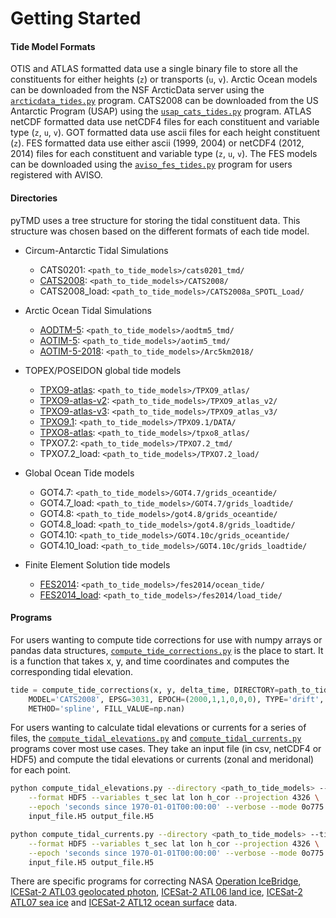 Getting Started
===============

#### Tide Model Formats
OTIS and ATLAS formatted data use a single binary file to store all the constituents for either heights (`z`) or transports (`u`, `v`).
Arctic Ocean models can be downloaded from the NSF ArcticData server using the [`arcticdata_tides.py`](https://github.com/tsutterley/pyTMD/blob/main/scripts/arcticdata_tides.py) program.
CATS2008 can be downloaded from the US Antarctic Program (USAP) using the [`usap_cats_tides.py`](https://github.com/tsutterley/pyTMD/blob/main/scripts/usap_cats_tides.py) program.
ATLAS netCDF formatted data use netCDF4 files for each constituent and variable type (`z`, `u`, `v`).
GOT formatted data use ascii files for each height constituent (`z`).
FES formatted data use either ascii (1999, 2004) or netCDF4 (2012, 2014) files for each constituent and variable type (`z`, `u`, `v`).
The FES models can be downloaded using the [`aviso_fes_tides.py`](https://github.com/tsutterley/pyTMD/blob/main/scripts/aviso_fes_tides.py) program for users registered with AVISO.

#### Directories
pyTMD uses a tree structure for storing the tidal constituent data.
This structure was chosen based on the different formats of each tide model.

- Circum-Antarctic Tidal Simulations
    * CATS0201: `<path_to_tide_models>/cats0201_tmd/`
    * [CATS2008](https://www.usap-dc.org/view/dataset/601235): `<path_to_tide_models>/CATS2008/`
    * CATS2008_load: `<path_to_tide_models>/CATS2008a_SPOTL_Load/`

- Arctic Ocean Tidal Simulations
    * [AODTM-5](https://arcticdata.io/catalog/view/doi:10.18739/A2901ZG3N): `<path_to_tide_models>/aodtm5_tmd/`
    * [AOTIM-5](https://arcticdata.io/catalog/view/doi:10.18739/A2S17SS80): `<path_to_tide_models>/aotim5_tmd/`
    * [AOTIM-5-2018](https://arcticdata.io/catalog/view/doi:10.18739/A21R6N14K): `<path_to_tide_models>/Arc5km2018/`

- TOPEX/POSEIDON global tide models
    * [TPXO9-atlas](https://www.tpxo.net/tpxo-products-and-registration): `<path_to_tide_models>/TPXO9_atlas/`
    * [TPXO9-atlas-v2](https://www.tpxo.net/tpxo-products-and-registration): `<path_to_tide_models>/TPXO9_atlas_v2/`
    * [TPXO9-atlas-v3](https://www.tpxo.net/tpxo-products-and-registration): `<path_to_tide_models>/TPXO9_atlas_v3/`
    * [TPXO9.1](https://www.tpxo.net/tpxo-products-and-registration): `<path_to_tide_models>/TPXO9.1/DATA/`
    * [TPXO8-atlas](https://www.tpxo.net/tpxo-products-and-registration): `<path_to_tide_models>/tpxo8_atlas/`
    * TPXO7.2: `<path_to_tide_models>/TPXO7.2_tmd/`
    * TPXO7.2_load: `<path_to_tide_models>/TPXO7.2_load/`

- Global Ocean Tide models
    * GOT4.7: `<path_to_tide_models>/GOT4.7/grids_oceantide/`
    * GOT4.7_load: `<path_to_tide_models>/GOT4.7/grids_loadtide/`
    * GOT4.8: `<path_to_tide_models>/got4.8/grids_oceantide/`
    * GOT4.8_load: `<path_to_tide_models>/got4.8/grids_loadtide/`
    * GOT4.10: `<path_to_tide_models>/GOT4.10c/grids_oceantide/`
    * GOT4.10_load: `<path_to_tide_models>/GOT4.10c/grids_loadtide/`

- Finite Element Solution tide models
    * [FES2014](https://www.aviso.altimetry.fr/data/products/auxiliary-products/global-tide-fes.html): `<path_to_tide_models>/fes2014/ocean_tide/`
    * [FES2014_load](https://www.aviso.altimetry.fr/data/products/auxiliary-products/global-tide-fes.html): `<path_to_tide_models>/fes2014/load_tide/`

#### Programs
For users wanting to compute tide corrections for use with numpy arrays or pandas data structures, [`compute_tide_corrections.py`](https://github.com/tsutterley/pyTMD/blob/main/pyTMD/compute_tide_corrections.py) is the place to start.  It is a function that takes x, y, and time coordinates and computes the corresponding tidal elevation.
```python
tide = compute_tide_corrections(x, y, delta_time, DIRECTORY=path_to_tide_models,
    MODEL='CATS2008', EPSG=3031, EPOCH=(2000,1,1,0,0,0), TYPE='drift', TIME='GPS',
    METHOD='spline', FILL_VALUE=np.nan)
```

For users wanting to calculate tidal elevations or currents for a series of files, the [`compute_tidal_elevations.py`](https://github.com/tsutterley/pyTMD/blob/main/scripts/compute_tidal_elevations.py) and [`compute_tidal_currents.py`](https://github.com/tsutterley/pyTMD/blob/main/scripts/compute_tidal_currents.py) programs cover most use cases.  They take an input file (in csv, netCDF4 or HDF5) and compute the tidal elevations or currents (zonal and meridonal) for each point.
```bash
python compute_tidal_elevations.py --directory <path_to_tide_models> --tide CATS2008 \
    --format HDF5 --variables t_sec lat lon h_cor --projection 4326 \
    --epoch 'seconds since 1970-01-01T00:00:00' --verbose --mode 0o775 \
    input_file.H5 output_file.H5

python compute_tidal_currents.py --directory <path_to_tide_models> --tide CATS2008 \
    --format HDF5 --variables t_sec lat lon h_cor --projection 4326 \
    --epoch 'seconds since 1970-01-01T00:00:00' --verbose --mode 0o775 \
    input_file.H5 output_file.H5
```

There are specific programs for correcting NASA [Operation IceBridge](https://github.com/tsutterley/pyTMD/blob/main/scripts/compute_tides_icebridge_data.py), [ICESat-2 ATL03 geolocated photon](https://github.com/tsutterley/pyTMD/blob/main/scripts/compute_tides_ICESat2_ATL03.py), [ICESat-2 ATL06 land ice](https://github.com/tsutterley/pyTMD/blob/main/scripts/compute_tides_ICESat2_ATL06.py), [ICESat-2 ATL07 sea ice](https://github.com/tsutterley/pyTMD/blob/main/scripts/compute_tides_ICESat2_ATL07.py) and [ICESat-2 ATL12 ocean surface](https://github.com/tsutterley/pyTMD/blob/main/scripts/compute_tides_ICESat2_ATL12.py) data.
